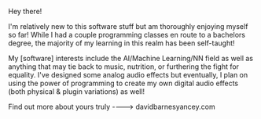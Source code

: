 Hey there!

I'm relatively new to this software stuff but am thoroughly enjoying myself so far!
While I had a couple programming classes en route to a bachelors degree, the majority of my learning in this realm has been self-taught!

My [software] interests include the AI/Machine Learning/NN field as well as anything that may tie back to music, nutrition, or furthering the fight for equality.
I've designed some analog audio effects but eventually, I plan on using the power of programming to create my own digital audio effects (both physical & plugin variations) as well!

Find out more about yours truly ----> davidbarnesyancey.com

